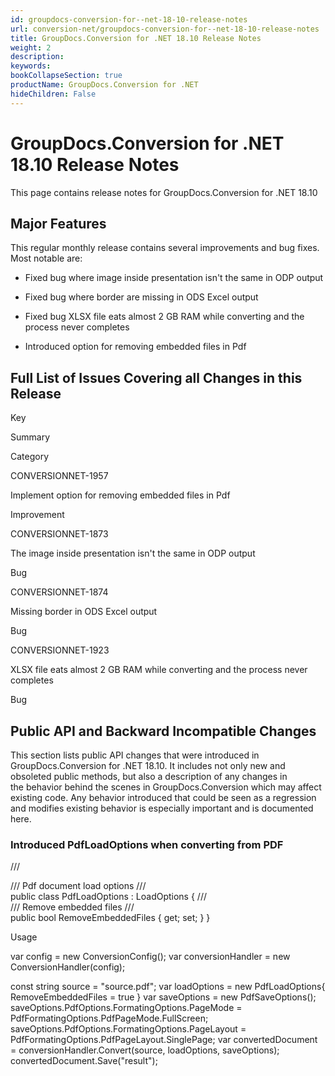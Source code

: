 ```yaml
---
id: groupdocs-conversion-for--net-18-10-release-notes
url: conversion-net/groupdocs-conversion-for--net-18-10-release-notes
title: GroupDocs.Conversion for .NET 18.10 Release Notes
weight: 2
description: 
keywords: 
bookCollapseSection: true
productName: GroupDocs.Conversion for .NET
hideChildren: False
---
```


# GroupDocs.Conversion for .NET 18.10 Release Notes


This page contains release notes for GroupDocs.Conversion for .NET 18.10

## Major Features

This regular monthly release contains several improvements and bug fixes. Most notable are: 

*   Fixed bug where image inside presentation isn't the same in ODP output
    
*   Fixed bug where border are missing in ODS Excel output
    
*   Fixed bug XLSX file eats almost 2 GB RAM while converting and the process never completes
*   Introduced option for removing embedded files in Pdf

## Full List of Issues Covering all Changes in this Release

Key

Summary

Category

CONVERSIONNET-1957

Implement option for removing embedded files in Pdf

Improvement

CONVERSIONNET-1873

The image inside presentation isn't the same in ODP output

Bug

CONVERSIONNET-1874

Missing border in ODS Excel output

Bug

CONVERSIONNET-1923

XLSX file eats almost 2 GB RAM while converting and the process never completes

Bug

## Public API and Backward Incompatible Changes

This section lists public API changes that were introduced in GroupDocs.Conversion for .NET 18.10. It includes not only new and obsoleted public methods, but also a description of any changes in the behavior behind the scenes in GroupDocs.Conversion which may affect existing code. Any behavior introduced that could be seen as a regression and modifies existing behavior is especially important and is documented here.

### Introduced PdfLoadOptions when converting from PDF

/// <summary>
/// Pdf document load options
/// </summary>
public class PdfLoadOptions : LoadOptions
{
     /// <summary>
     /// Remove embedded files
     /// </summary>
     public bool RemoveEmbeddedFiles { get; set; }
}

Usage

var config = new ConversionConfig();
var conversionHandler = new ConversionHandler(config);
             
const string source = "source.pdf";
var loadOptions = new PdfLoadOptions{
    RemoveEmbeddedFiles = true
}
var saveOptions = new PdfSaveOptions();
saveOptions.PdfOptions.FormatingOptions.PageMode = PdfFormatingOptions.PdfPageMode.FullScreen;
saveOptions.PdfOptions.FormatingOptions.PageLayout = PdfFormatingOptions.PdfPageLayout.SinglePage;
var convertedDocument = conversionHandler.Convert(source, loadOptions, saveOptions);
convertedDocument.Save("result");

